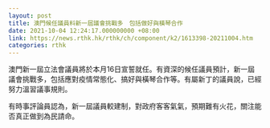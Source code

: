 ```yaml
---
layout: post
title: 澳門候任議員料新一屆議會挑戰多　包括做好與橫琴合作
date: 2021-10-04 12:24:17.000000000 +08:00
link: https://news.rthk.hk/rthk/ch/component/k2/1613398-20211004.htm
categories: rthk
---
```


澳門新一屆立法會議員將於本月16日宣誓就任。有資深的候任議員預計，新一屆議會挑戰多，包括應對疫情常態化、搞好與橫琴合作等。有屬新丁的議員說，已經努力溫習議事規則。

有時事評論員認為，新一屆議員較建制，對政府客客氣氣，預期難有火花，關注能否真正做到為民請命。
